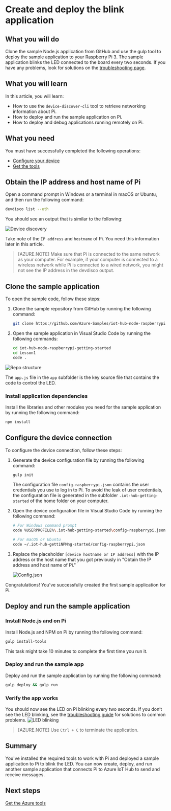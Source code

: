 <properties
 pageTitle="Create and deploy the blink application | Microsoft Azure"
 description="Clone the sample Node.js application from GitHub, and gulp to deploy this application to your Raspberry Pi 3 board. This sample application blinks the LED connected to the board every two seconds."
 services="iot-hub"
 documentationCenter=""
 authors="shizn"
 manager="timlt"
 tags=""
 keywords=""/>

<tags
 ms.service="iot-hub"
 ms.devlang="multiple"
 ms.topic="article"
 ms.tgt_pltfrm="na"
 ms.workload="na"
 ms.date="10/21/2016"
 ms.author="xshi"/>

# Create and deploy the blink application

## What you will do

Clone the sample Node.js application from GitHub and use the gulp tool to deploy the sample application to your Raspberry Pi 3. The sample application blinks the LED connected to the board every two seconds. If you have any problems, look for solutions on the [troubleshooting page](iot-hub-raspberry-pi-kit-node-troubleshooting.md).

## What you will learn

In this article, you will learn:

- How to use the `device-discover-cli` tool to retrieve networking information about Pi.
- How to deploy and run the sample application on Pi.
- How to deploy and debug applications running remotely on Pi.

## What you need

You must have successfully completed the following operations:

- [Configure your device](iot-hub-raspberry-pi-kit-node-lesson1-configure-your-device.md)
- [Get the tools](iot-hub-raspberry-pi-kit-node-lesson1-get-the-tools-win32.md)

## Obtain the IP address and host name of Pi

Open a command prompt in Windows or a terminal in macOS or Ubuntu, and then run the following command:

```bash
devdisco list --eth
```

You should see an output that is similar to the following:

![Device discovery](media/iot-hub-raspberry-pi-lessons/lesson1/device_discovery.png)

Take note of the `IP address` and `hostname` of Pi. You need this information later in this article.

> [AZURE.NOTE] Make sure that Pi is connected to the same network as your computer. For example, if your computer is connected to a wireless network while Pi is connected to a wired network, you might not see the IP address in the devdisco output.

## Clone the sample application

To open the sample code, follow these steps:

1. Clone the sample repository from GitHub by running the following command:

    ```bash
    git clone https://github.com/Azure-Samples/iot-hub-node-raspberrypi-getting-started.git
    ```

2. Open the sample application in Visual Studio Code by running the following commands:

    ```bash
    cd iot-hub-node-raspberrypi-getting-started
    cd Lesson1
    code .
    ```

![Repo structure](media/iot-hub-raspberry-pi-lessons/lesson1/vscode-blink-mac.png)

The `app.js` file in the `app` subfolder is the key source file that contains the code to control the LED.

### Install application dependencies

Install the libraries and other modules you need for the sample application by running the following command:

```bash
npm install
```

## Configure the device connection

To configure the device connection, follow these steps:

1. Generate the device configuration file by running the following command:

    ```bash
    gulp init
    ```

    The configuration file `config-raspberrypi.json` contains the user credentials you use to log in to Pi. To avoid the leak of user credentials, the configuration file is generated in the subfolder `.iot-hub-getting-started` of the home folder on your computer.

2. Open the device configuration file in Visual Studio Code by running the following command:

    ```bash
    # For Windows command prompt
    code %USERPROFILE%\.iot-hub-getting-started\config-raspberrypi.json

    # For macOS or Ubuntu
    code ~/.iot-hub-gettiNPMng-started/config-raspberrypi.json
    ```

3. Replace the placeholder `[device hostname or IP address]` with the IP address or the host name that you got previously in "Obtain the IP address and host name of Pi."

    ![Config.json](media/iot-hub-raspberry-pi-lessons/lesson1/vscode-config-mac.png)

Congratulations! You've successfully created the first sample application for Pi.

## Deploy and run the sample application

### Install Node.js and  on Pi

Install Node.js and NPM on Pi by running the following command:

```bash
gulp install-tools
```

This task might take 10 minutes to complete the first time you run it.

### Deploy and run the sample app

Deploy and run the sample application by running the following command:

```bash
gulp deploy && gulp run
```

### Verify the app works

You should now see the LED on Pi blinking every two seconds.  If you don’t see the LED blinking, see the [troubleshooting guide](iot-hub-raspberry-pi-kit-node-troubleshooting.md) for solutions to common problems.
![LED blinking](media/iot-hub-raspberry-pi-lessons/lesson1/led_blinking.jpg)

> [AZURE.NOTE] Use `Ctrl + C` to terminate the application.

## Summary

You've installed the required tools to work with Pi and deployed a sample application to Pi to blink the LED. You can now create, deploy, and run another sample application that connects Pi to Azure IoT Hub to send and receive messages.

## Next steps

[Get the Azure tools](iot-hub-raspberry-pi-kit-node-lesson2-get-azure-tools-win32.md)
